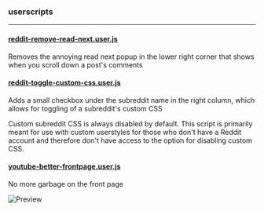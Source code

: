 ### userscripts

***

#### [reddit-remove-read-next.user.js](reddit-remove-read-next-.user.js)
Removes the annoying read next popup in the lower right corner that shows when you scroll down a post's comments

#### [reddit-toggle-custom-css.user.js](reddit-toggle-custom-css.user.js)
Adds a small checkbox under the subreddit name in the right column, which allows for toggling of a subreddit's custom
CSS

Custom subreddit CSS is always disabled by default. This script is primarily meant for use with custom userstyles for
those who don't have a Reddit account and therefore don't have access to the option for disabling custom CSS.

#### [youtube-better-frontpage.user.js](youtube-better-frontpage.user.js)
No more garbage on the front page

![Preview](https://imgrush.com/HWHTGUHEVQCK.png)
